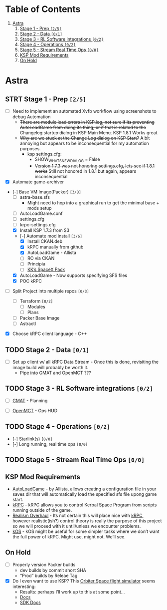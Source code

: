 
# Table of Contents

1.  [Astra](#orgd8489fb)
    1.  [Stage 1 - Prep <code>[2/5]</code>](#org93aa4b4)
    2.  [Stage 2 - Data <code>[0/1]</code>](#orgb52c57f)
    3.  [Stage 3 - RL Software integrations <code>[0/2]</code>](#org60c2d05)
    4.  [Stage 4 - Operations <code>[0/2]</code>](#orgbd91db2)
    5.  [Stage 5 - Stream Real Time Ops <code>[0/0]</code>](#org985240d)
    6.  [KSP Mod Requirements](#org9258691)
    7.  [On Hold](#orgb226236)



<a id="orgd8489fb"></a>

# Astra


<a id="org93aa4b4"></a>

## STRT Stage 1 - Prep <code>[2/5]</code>

-   [ ] Need to implement an automated Xvfb workflow using screenshots to debug Automation
    -   <del>There are module load errors in KSP.log, not sure if its preventing AutoLoadGame from doing its thing, or if that is related to the Changelog startup dialog in KSP Main Menu.</del> KSP 1.8.1 Works great
    -   <del>Why are we stuck at the Change Log dialog on KSP Start?</del> A bit annoying but appears to be inconsequential for my automation purposes.
        -   ksp settings.cfg:
            -   SHOW<sub>WHATSNEW</sub><sub>DIALOG</sub> = False
            -   <del>Version 1.7.3 was not honoring settings.cfg, lets see if 1.8.1 works</del> Still not honored in 1.8.1 but again, appears inconsequential
-   [X] Automate game-archiver
-   [-] Base VM Image(Packer) <code>[3/8]</code>
    -   [ ] astra-base.sfs
        -   Might need to hop into a graphical run to get the minimal base + mods setup
    -   [ ] AutoLoadGame.conf
    -   [ ] settings.cfg
    -   [ ] krpc-settings.cfg
    -   [X] Install KSP 1.7.3 from S3
    -   [-] Automate mod install <code>[3/6]</code>
        -   [X] Install CKAN.deb
        -   [X] kRPC manually from github
        -   [X] AutoLoadGame - Allista
        -   [ ] RO via CKAN
        -   [ ] Principia
        -   [ ] [KK&rsquo;s SpaceX Pack](https://forum.kerbalspaceprogram.com/index.php?/topic/193933-110-kks-spacex-pack-july-06-2020/)
    -   [X] AutoLoadGame - Now supports specifying SFS files
    -   [X] POC kRPC
-   [ ] Split Project into multiple repos <code>[0/3]</code>
    -   [ ] Terraform <code>[0/2]</code>
        -   [ ] Modules
        -   [ ] Plans
    -   [ ] Packer Base Image
    -   [ ] Astractl
-   [X] Choose kRPC client language - C++


<a id="orgb52c57f"></a>

## TODO Stage 2 - Data <code>[0/1]</code>

-   [ ] Set up client w/ all kRPC Data Stream - Once this is done, revisiting the image build will probably be worth it.
    -   Pipe into GMAT and OpenMCT ???


<a id="org60c2d05"></a>

## TODO Stage 3 - RL Software integrations <code>[0/2]</code>

-   [ ] [GMAT](https://opensource.gsfc.nasa.gov/projects/GMAT/index.php) - Planning
-   [ ] [OpenMCT](https://github.com/nasa/openmct) - Ops HUD


<a id="orgbd91db2"></a>

## TODO Stage 4 - Operations <code>[0/2]</code>

-   [-] Starlink(s) <code>[0/0]</code>
-   [-] Long running, real time ops <code>[0/0]</code>


<a id="org985240d"></a>

## TODO Stage 5 - Stream Real Time Ops <code>[0/0]</code>


<a id="org9258691"></a>

## KSP Mod Requirements

-   [AutoLoadGame](https://github.com/allista/AutoLoadGame) - by Allista, allows creating a configuration file in your saves dir that will automatically load the specified sfs file upong game start.
-   [kRPC](https://krpc.github.io/krpc/) - kRPC allows you to control Kerbal Space Program from scripts running outside of the game.
-   [Realism Overhaul](https://github.com/KSP-RO/RealismOverhaul/wiki) - Its not certain this will place nice with [kRPC](https://krpc.github.io/krpc/), however realistic(ish?) control theory is really the purpose of this project so we will proceed with it until/unless we encounter problems.
-   [kOS](https://ksp-kos.github.io/KOS/) - kOS might be useful for some simpler tasks where we don&rsquo;t want the full power of kRPC. Might use, might not. We&rsquo;ll see.


<a id="orgb226236"></a>

## On Hold

-   [ ] Properly version Packer builds
    -   dev builds by commit short SHA
    -   &ldquo;Prod&rdquo; builds by Releae Tag
-   [X] Do I even want to use KSP? This [Orbiter Space flight simulator](http://orbit.medphys.ucl.ac.uk/index.html) seems interesting:
    -   Results: perhaps I&rsquo;ll work up to this at some point&#x2026;
    -   [Docs](https://www.orbiterwiki.org/wiki/)
    -   [SDK Docs](https://www.orbiterwiki.org/wiki/SDK_documentation)

